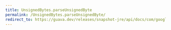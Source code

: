 ```yaml
---
title: UnsignedBytes.parseUnsignedByte
permalink: /UnsignedBytes.parseUnsignedByte/
redirect_to: https://guava.dev/releases/snapshot-jre/api/docs/com/google/common/primitives/UnsignedBytes.html#parseUnsignedByte-java.lang.String-
---
```

